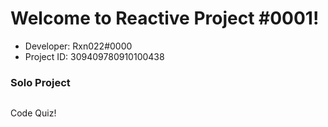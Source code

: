 # Welcome to Reactive Project #0001!
- Developer: Rxn022#0000
- Project ID: 309409780910100438
### Solo Project
```
```
Code Quiz!


